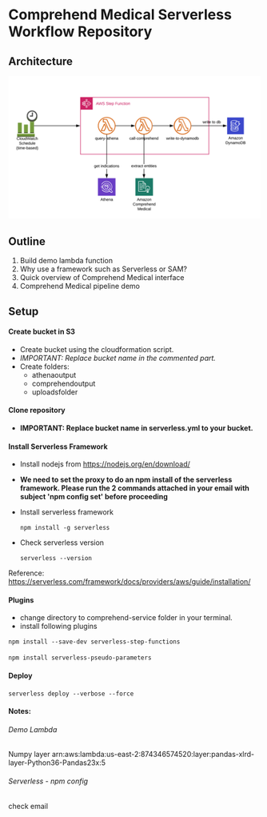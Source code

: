 # Comprehend Medical Serverless Workflow Repository

## Architecture

![alt text](images/architecture.png "Logo Title Text 1")

## Outline
1. Build demo lambda function
2. Why use a framework such as Serverless or SAM?
3. Quick overview of Comprehend Medical interface
4. Comprehend Medical pipeline demo

## Setup
#### Create bucket in S3
* Create bucket using the cloudformation script. 
* *IMPORTANT: Replace bucket name in the commented part.*
* Create folders:
    * athenaoutput
    * comprehendoutput
    * uploadsfolder

#### Clone repository
* **IMPORTANT: Replace bucket name in serverless.yml to your bucket.**

#### Install Serverless Framework
* Install nodejs from https://nodejs.org/en/download/
* **We need to set the proxy to do an npm install of the serverless framework. Please run the 2 commands attached in your email with subject 'npm config set' before proceeding**

* Install serverless framework
    ```
    npm install -g serverless
    ```
* Check serverless version 
    ```
    serverless --version
    ```

Reference: https://serverless.com/framework/docs/providers/aws/guide/installation/

#### Plugins
* change directory to comprehend-service folder in your terminal.
* install following plugins
```
npm install --save-dev serverless-step-functions

npm install serverless-pseudo-parameters
```

#### Deploy
```
serverless deploy --verbose --force
```

#### Notes:

###### Demo Lambda
Numpy layer
arn:aws:lambda:us-east-2:874346574520:layer:pandas-xlrd-layer-Python36-Pandas23x:5

###### Serverless - npm config
check email